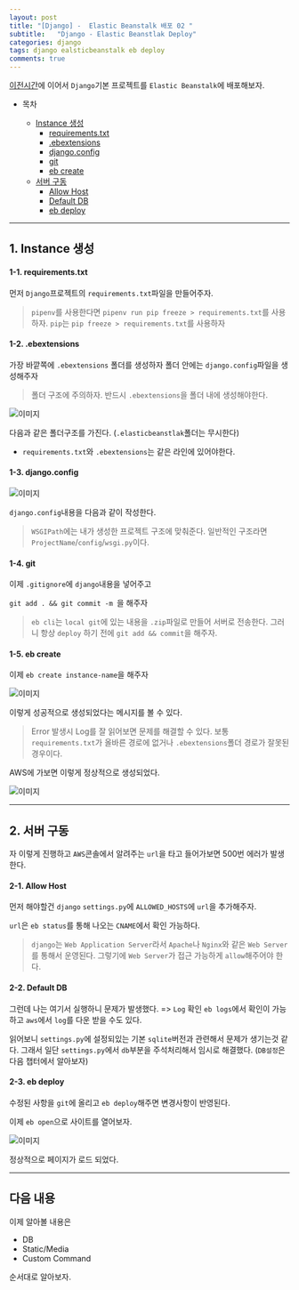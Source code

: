 ```yaml
---
layout: post
title: "[Django] -  Elastic Beanstalk 배포 02 "
subtitle:   "Django - Elastic Beanstlak Deploy"
categories: django
tags: django ealsticbeanstalk eb deploy
comments: true
---
```


[이전시간](https://funncy.github.io/django/2020/04/06/django-eb-01/)에 이어서 `Django`기본 프로젝트를 `Elastic Beanstalk`에 배포해보자.

* 목차

   * [Instance 생성](#1-instance-생성)
        * [requirements.txt](#1-1-requirementstxt)
        * [.ebextensions](#1-2-ebextensions)
        * [django.config](#1-3-djangoconfig)
        * [git](#1-4-git)
        * [eb create](#1-5-eb-create)
   * [서버 구동](#2-서버-구동)
        * [Allow Host](#2-1-allow-host)
        * [Default DB](#2-2-default-db)
        * [eb deploy](#2-3-eb-deploy)

---

## 1. Instance 생성

#### 1-1. requirements.txt
먼저 `Django`프로젝트의 `requirements.txt`파일을 만들어주자.

> `pipenv`를 사용한다면 `pipenv run pip freeze > requirements.txt`를 사용하자.
> `pip`는 `pip freeze > requirements.txt`를 사용하자

#### 1-2. .ebextensions

가장 바깥쪽에 `.ebextensions` 폴더를 생성하자 
폴더 안에는 `django.config`파일을 생성해주자

> 폴더 구조에 주의하자. 반드시 `.ebextensions`을 폴더 내에 생성해야한다. 

![이미지](https://Funncy.github.io/assets/img/django-eb/2020-04-06-django-eb-11.png "폴더 구조")

다음과 같은 폴더구조를 가진다. (`.elasticbeanstlak`폴더는 무시한다)
* `requirements.txt`와 `.ebextensions`는 같은 라인에 있어야한다.

#### 1-3. django.config

![이미지](https://Funncy.github.io/assets/img/django-eb/2020-04-06-django-eb-10.png ".ebextensions django.config")

`django.config`내용을 다음과 같이 작성한다.

> `WSGIPath`에는 내가 생성한 프로젝트 구조에 맞춰준다. 일반적인 구조라면 `ProjectName`/`config`/`wsgi.py`이다.

#### 1-4. git

이제 `.gitignore`에 `django`내용을 넣어주고 

`git add . && git commit -m `을 해주자 

> `eb cli`는 `local git`에 있는 내용을 `.zip`파일로 만들어 서버로 전송한다. 그러니 항상 `deploy` 하기 전에 `git add && commit`을 해주자.

#### 1-5. eb create

이제 `eb create instance-name`을 해주자

![이미지](https://Funncy.github.io/assets/img/django-eb/2020-04-06-django-eb-12.png "eb create instance")

이렇게 성공적으로 생성되었다는 메시지를 볼 수 있다.
> Error 발생시 Log를 잘 읽어보면 문제를 해결할 수 있다. 보통 `requirements.txt`가 올바른 경로에 없거나 `.ebextensions`폴더 경로가 잘못된 경우이다.

AWS에 가보면 이렇게 정상적으로 생성되었다.

![이미지](https://Funncy.github.io/assets/img/django-eb/2020-04-06-django-eb-13.png "eb instance")

---

## 2. 서버 구동

자 이렇게 진행하고 `AWS`콘솔에서 알려주는 `url`을 타고 들어가보면 500번 에러가 발생한다.

#### 2-1. Allow Host

먼저 해야할건 `django` `settings.py`에 `ALLOWED_HOSTS`에 `url`을 추가해주자.

`url`은 `eb status`를 통해 나오는 `CNAME`에서 확인 가능하다.

> `django`는 `Web Application Server`라서 `Apache`나 `Nginx`와 같은 `Web Server`를 통해서 운영된다. 그렇기에 `Web Server`가 접근 가능하게 `allow`해주어야 한다.

#### 2-2. Default DB

그런데 나는 여기서 실행하니 문제가 발생했다. => `Log` 확인
`eb logs`에서 확인이 가능하고 `aws`에서 `log`를 다운 받을 수도 있다.

읽어보니 `settings.py`에 설정되있는 기본 `sqlite`버전과 관련해서 문제가 생기는것 같다. 그래서 일단 `settings.py`에서 `db`부분을 주석처리해서 임시로 해결했다. (`DB설정`은 다음 챕터에서 알아보자)

#### 2-3. eb deploy

수정된 사항을 `git`에 올리고 `eb deploy`해주면 변경사항이 반영된다.

이제 `eb open`으로 사이트를 열어보자.

![이미지](https://Funncy.github.io/assets/img/django-eb/2020-04-06-django-eb-14.png "eb open")

정상적으로 페이지가 로드 되었다.

---

## 다음 내용

이제 알아볼 내용은

 * DB
 * Static/Media
 * Custom Command 

순서대로 알아보자.